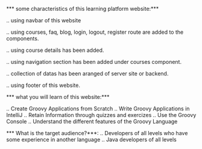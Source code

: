 *** some characteristics of this learning platform website:*** 


.. using navbar of this website

.. using courses, faq, blog, login, logout, register route are added to the components.

.. using course details has been added. 

.. using navigation section has been added under courses component.

.. collection of datas has been aranged of server site or backend. 

.. using footer of this website. 

*** what you will learn of this website:***

.. Create Groovy Applications from Scratch
.. Write Groovy Applications in IntelliJ
.. Retain Information through quizzes and exercizes
.. Use the Groovy Console
.. Understand the different features of the Groovy Language

*** What is the target audience?***: 
.. Developers of all levels who have some experience in another language
.. Java developers of all levels
